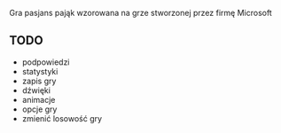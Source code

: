 Gra pasjans pająk wzorowana na grze stworzonej przez firmę Microsoft

TODO
-
- podpowiedzi
- statystyki
- zapis gry
- dźwięki
- animacje
- opcje gry
- zmienić losowość gry
